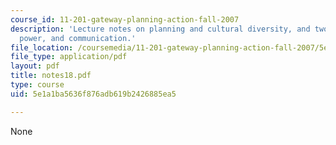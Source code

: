 ```yaml
---
course_id: 11-201-gateway-planning-action-fall-2007
description: 'Lecture notes on planning and cultural diversity, and two cases: culture,
  power, and communication.'
file_location: /coursemedia/11-201-gateway-planning-action-fall-2007/5e1a1ba5636f876adb619b2426885ea5_notes18.pdf
file_type: application/pdf
layout: pdf
title: notes18.pdf
type: course
uid: 5e1a1ba5636f876adb619b2426885ea5

---
```

None